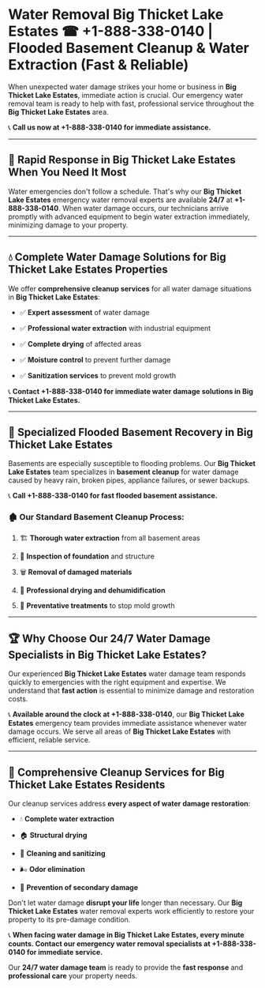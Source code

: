 # Water Removal Big Thicket Lake Estates ☎ +1-888-338-0140 | Flooded Basement Cleanup & Water Extraction (Fast & Reliable)

When unexpected water damage strikes your home or business in **Big Thicket Lake Estates**, immediate action is crucial. Our emergency water removal team is ready to help with fast, professional service throughout the **Big Thicket Lake Estates** area. 

📞 **Call us now at +1-888-338-0140 for immediate assistance.**
---
## 🚀 Rapid Response in Big Thicket Lake Estates When You Need It Most
Water emergencies don't follow a schedule. That's why our **Big Thicket Lake Estates** emergency water removal experts are available **24/7** at **+1-888-338-0140**. When water damage occurs, our technicians arrive promptly with advanced equipment to begin water extraction immediately, minimizing damage to your property.
---
## 💧 Complete Water Damage Solutions for Big Thicket Lake Estates Properties
We offer **comprehensive cleanup services** for all water damage situations in **Big Thicket Lake Estates**:
- ✅ **Expert assessment** of water damage  
- ✅ **Professional water extraction** with industrial equipment  
- ✅ **Complete drying** of affected areas  
- ✅ **Moisture control** to prevent further damage  
- ✅ **Sanitization services** to prevent mold growth  
📞 **Contact +1-888-338-0140 for immediate water damage solutions in Big Thicket Lake Estates.**
---
## 🌊 Specialized Flooded Basement Recovery in Big Thicket Lake Estates
Basements are especially susceptible to flooding problems. Our **Big Thicket Lake Estates** team specializes in **basement cleanup** for water damage caused by heavy rain, broken pipes, appliance failures, or sewer backups. 
📞 **Call +1-888-338-0140 for fast flooded basement assistance.**
### 🏚️ Our Standard Basement Cleanup Process:
1. 🏗️ **Thorough water extraction** from all basement areas  
2. 🔎 **Inspection of foundation** and structure  
3. 🗑️ **Removal of damaged materials**  
4. 💨 **Professional drying and dehumidification**  
5. 🚫 **Preventative treatments** to stop mold growth  
---
## 🏆 Why Choose Our 24/7 Water Damage Specialists in Big Thicket Lake Estates?
Our experienced **Big Thicket Lake Estates** water damage team responds quickly to emergencies with the right equipment and expertise. We understand that **fast action** is essential to minimize damage and restoration costs.
📞 **Available around the clock at +1-888-338-0140**, our **Big Thicket Lake Estates** emergency team provides immediate assistance whenever water damage occurs. We serve all areas of **Big Thicket Lake Estates** with efficient, reliable service.
---
## 🧹 Comprehensive Cleanup Services for Big Thicket Lake Estates Residents
Our cleanup services address **every aspect of water damage restoration**:
- 💧 **Complete water extraction**  
- 🏠 **Structural drying**  
- 🧼 **Cleaning and sanitizing**  
- 🌬️ **Odor elimination**  
- 🚫 **Prevention of secondary damage**  
Don't let water damage **disrupt your life** longer than necessary. Our **Big Thicket Lake Estates** water removal experts work efficiently to restore your property to its pre-damage condition.
📞 **When facing water damage in Big Thicket Lake Estates, every minute counts. Contact our emergency water removal specialists at +1-888-338-0140 for immediate service.**
Our **24/7 water damage team** is ready to provide the **fast response** and **professional care** your property needs.
